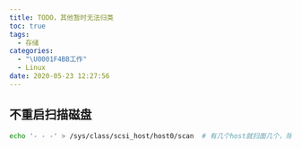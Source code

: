 ```yaml
---
title: TODO，其他暂时无法归类
toc: true
tags:
  - 存储
categories:
  - "\U0001F4BB工作"
  - Linux
date: 2020-05-23 12:27:56
---
```

## 不重启扫描磁盘
```bash
echo '- - -' > /sys/class/scsi_host/host0/scan  # 有几个host就扫面几个，除非找到已加磁盘
```